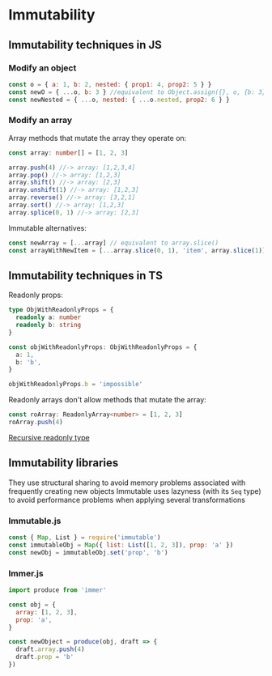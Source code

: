 # Immutability

## Immutability techniques in JS

### Modify an object

```js
const o = { a: 1, b: 2, nested: { prop1: 4, prop2: 5 } }
const newO = { ...o, b: 3 } //equivalent to Object.assign({}, o, {b: 3})
const newNested = { ...o, nested: { ...o.nested, prop2: 6 } }
```

### Modify an array

Array methods that mutate the array they operate on:

```ts
const array: number[] = [1, 2, 3]

array.push(4) //-> array: [1,2,3,4]
array.pop() //-> array: [1,2,3]
array.shift() //-> array: [2,3]
array.unshift(1) //-> array: [1,2,3]
array.reverse() //-> array: [3,2,1]
array.sort() //-> array: [1,2,3]
array.splice(0, 1) //-> array: [2,3]
```

Immutable alternatives:

```js
const newArray = [...array] // equivalent to array.slice()
const arrayWithNewItem = [...array.slice(0, 1), 'item', array.slice(1)]
```

## Immutability techniques in TS

Readonly props:

```ts
type ObjWithReadonlyProps = {
  readonly a: number
  readonly b: string
}

const objWithReadonlyProps: ObjWithReadonlyProps = {
  a: 1,
  b: 'b',
}

objWithReadonlyProps.b = 'impossible'
```

Readonly arrays don't allow methods that mutate the array:

```ts
const roArray: ReadonlyArray<number> = [1, 2, 3]
roArray.push(4)
```

[Recursive readonly type](https://github.com/krzkaczor/ts-essentials#deep-wrapper-types)

## Immutability libraries

They use structural sharing to avoid memory problems associated with frequently creating new objects
Immutable uses lazyness (with its `Seq` type) to avoid performance problems when applying several transformations

### Immutable.js

```js
const { Map, List } = require('immutable')
const immutableObj = Map({ list: List([1, 2, 3]), prop: 'a' })
const newObj = immutableObj.set('prop', 'b')
```

### Immer.js

```js
import produce from 'immer'

const obj = {
  array: [1, 2, 3],
  prop: 'a',
}

const newObject = produce(obj, draft => {
  draft.array.push(4)
  draft.prop = 'b'
})
```
